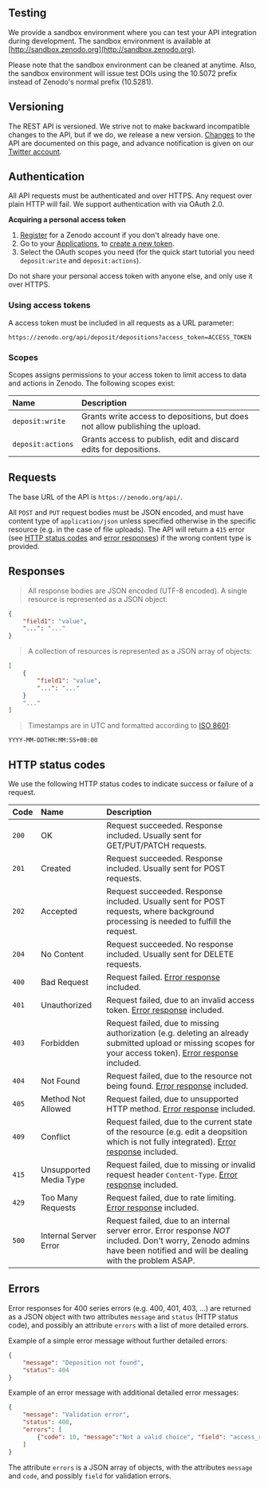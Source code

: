 ## Testing

We provide a sandbox environment where you can test your API integration during development. The sandbox environment is available at [http://sandbox.zenodo.org](http://sandbox.zenodo.org).

Please note that the sandbox environment can be cleaned at anytime. Also, the sandbox environment will issue test DOIs using the 10.5072 prefix instead of Zenodo's normal prefix (10.5281).

## Versioning

The REST API is versioned. We strive not to make backward incompatible changes to the API, but if we do, we release a new version. [Changes](#changes) to the API are documented on this page, and advance notification is given on our [Twitter account](http://twitter.com/zenodo_org).

## Authentication

All API requests must be authenticated and over HTTPS. Any request over plain HTTP will fail. We support authentication with via OAuth 2.0.

**Acquiring a personal access token**

1.  [Register](https://zenodo.org/signup) for a Zenodo account if you don't already have one.
2.  Go to your [Applications](https://zenodo.org/account/settings/applications/), to [create a new token](https://zenodo.org/account/settings/applications/tokens/new/).
3.  Select the OAuth scopes you need (for the quick start tutorial you need `deposit:write` and `deposit:actions`).

<aside class="warning">Do not share your personal access token with anyone else, and only use it over HTTPS.</aside>

### Using access tokens

A access token must be included in all requests as a URL parameter:

`https://zenodo.org/api/deposit/depositions?access_token=ACCESS_TOKEN`

### Scopes

Scopes assigns permissions to your access token to limit access to data and actions in Zenodo. The following scopes exist:

| Name              | Description                                                                   |
|:------------------|:------------------------------------------------------------------------------|
| `deposit:write`   | Grants write access to depositions, but does not allow publishing the upload. |
| `deposit:actions` | Grants access to publish, edit and discard edits for depositions.             |


## Requests

The base URL of the API is `https://zenodo.org/api/`.

All `POST` and `PUT` request bodies must be JSON encoded, and must have content type of `application/json` unless specified otherwise in the specific resource (e.g. in the case of file uploads). The API will return a `415` error (see [HTTP status codes](#http-status-codes) and [error responses](#errors)) if the wrong content type is provided.

## Responses


> All response bodies are JSON encoded (UTF-8 encoded). A single resource is represented as a JSON object:


```json
{
    "field1": "value",
    "...": "..."
}
```

<div class="align-columns"></div>

> A collection of resources is represented as a JSON array of objects:


```json
[
    {
        "field1": "value",
        "...": "..."
    }
    "..."
]
```

> Timestamps are in UTC and formatted according to [ISO 8601](http://en.wikipedia.org/wiki/ISO_8601):

```
YYYY-MM-DDTHH:MM:SS+00:00
```

## HTTP status codes

We use the following HTTP status codes to indicate success or failure of a request.

| Code  | Name                   | Description                                                                                                                                                              |
|:------|:-----------------------|:-------------------------------------------------------------------------------------------------------------------------------------------------------------------------|
| `200` | OK                     | Request succeeded. Response included. Usually sent for GET/PUT/PATCH requests.                                                                                           |
| `201` | Created                | Request succeeded. Response included. Usually sent for POST requests.                                                                                                    |
| `202` | Accepted               | Request succeeded. Response included. Usually sent for POST requests, where background processing is needed to fulfill the request.                                      |
| `204` | No Content             | Request succeeded. No response included. Usually sent for DELETE requests.                                                                                               |
| `400` | Bad Request            | Request failed. [Error response](#errors) included.                                                                                                                      |
| `401` | Unauthorized           | Request failed, due to an invalid access token. [Error response](#errors) included.                                                                                      |
| `403` | Forbidden              | Request failed, due to missing authorization (e.g. deleting an already submitted upload or missing scopes for your access token). [Error response](#errors) included.    |
| `404` | Not Found              | Request failed, due to the resource not being found. [Error response](#errors) included.                                                                                 |
| `405` | Method Not Allowed     | Request failed, due to unsupported HTTP method. [Error response](#errors) included.                                                                                      |
| `409` | Conflict               | Request failed, due to the current state of the resource (e.g. edit a deopsition which is not fully integrated). [Error response](#errors) included.                     |
| `415` | Unsupported Media Type | Request failed, due to missing or invalid request header `Content-Type`. [Error response](#errors) included.                                                             |
| `429` | Too Many Requests      | Request failed, due to rate limiting. [Error response](#errors) included.                                                                                                |
| `500` | Internal Server Error  | Request failed, due to an internal server error. Error response _NOT_ included. Don't worry, Zenodo admins have been notified and will be dealing with the problem ASAP. |


## Errors

Error responses for 400 series errors (e.g. 400, 401, 403, ...) are returned as a JSON object with two attributes `message` and `status` (HTTP status code), and possibly an attribute `errors` with a list of more detailed errors.

Example of a simple error message without further detailed errors:

```json
{
    "message": "Deposition not found",
    "status": 404
}
```

Example of an error message with additional detailed error messages:

```json
{
    "message": "Validation error",
    "status": 400,
    "errors": [
        {"code": 10, "message":"Not a valid choice", "field": "access_right"}
    ]
}
```

The attribute `errors` is a JSON array of objects, with the attributes `message` and `code`, and possibly `field` for validation errors.
